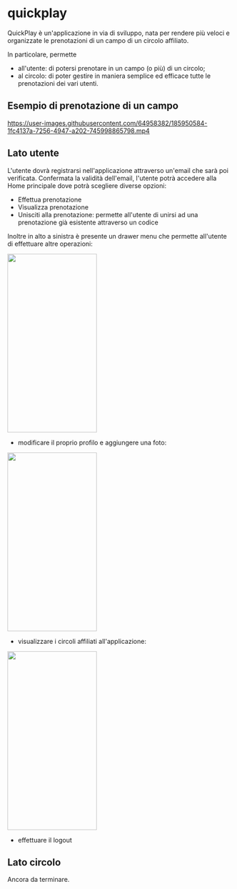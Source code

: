 # quickplay

QuickPlay è un'applicazione in via di sviluppo, nata per rendere più veloci e organizzate le prenotazioni di un campo di un circolo affiliato.

In particolare, permette
- all'utente: di potersi prenotare in un campo (o più) di un circolo;
- al circolo: di poter gestire in maniera semplice ed efficace tutte le prenotazioni dei vari utenti.

## Esempio di prenotazione di un campo 

https://user-images.githubusercontent.com/64958382/185950584-1fc4137a-7256-4947-a202-745998865798.mp4


## Lato utente

L'utente dovrà registrarsi nell'applicazione attraverso un'email che sarà poi verificata.
Confermata la validità dell'email, l'utente potrà accedere alla Home principale dove potrà scegliere diverse opzioni:
- Effettua prenotazione
- Visualizza prenotazione
- Unisciti alla prenotazione: permette all'utente di unirsi ad una prenotazione già esistente attraverso un codice

Inoltre in alto a sinistra è presente un drawer menu che permette all'utente di effettuare altre operazioni:

<img src="https://user-images.githubusercontent.com/64958382/185955380-b303833a-f44e-4623-a694-5cb3d4d7e308.jpg" width="200" height="400" />

- modificare il proprio profilo e aggiungere una foto:

<img src="https://user-images.githubusercontent.com/64958382/185957260-10dee8a4-f438-45b5-bd63-a442d211a76d.jpg" width="200" height="400" />

- visualizzare i circoli affiliati all'applicazione:

<img src="https://user-images.githubusercontent.com/64958382/185957508-940b7053-f6e7-4dc3-9826-df157e32644d.jpg" width="200" height="400" />

- effettuare il logout

## Lato circolo

Ancora da terminare.




